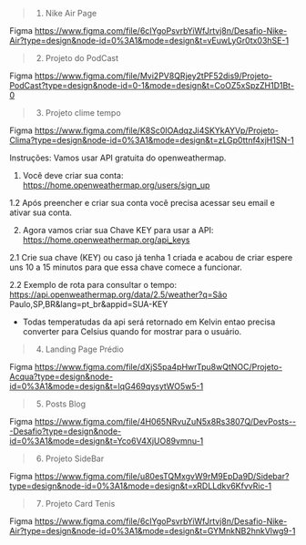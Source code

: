 > 1) Nike Air Page 

Figma
https://www.figma.com/file/6cIYgoPsvrbYiWfJrtvj8n/Desafio-Nike-Air?type=design&node-id=0%3A1&mode=design&t=vEuwLyGr0tx03hSE-1


> 2) Projeto do PodCast

Figma
https://www.figma.com/file/Mvi2PV8QRjey2tPF52dis9/Projeto-PodCast?type=design&node-id=0-1&mode=design&t=CoOZ5xSpzZH1D1Bt-0



> 3) Projeto clime tempo

Figma
https://www.figma.com/file/K8Sc0IOAdqzJi4SKYkAYVp/Projeto-Clima?type=design&node-id=0%3A1&mode=design&t=zLGp0ttnf4xjH1SN-1

Instruções:
Vamos usar API gratuita do openweathermap.

1. Você deve criar sua conta:
https://home.openweathermap.org/users/sign_up

1.2 Após preencher e criar sua conta você precisa acessar seu email e ativar sua conta.

2. Agora vamos criar sua Chave KEY para usar a API:
https://home.openweathermap.org/api_keys

2.1 Crie sua chave (KEY) ou caso já tenha 1 criada e acabou de criar espere uns 10 a 15 minutos
para que essa chave comece a funcionar.

2.2 Exemplo de rota para consultar o tempo:
https://api.openweathermap.org/data/2.5/weather?q=São Paulo,SP,BR&lang=pt_br&appid=SUA-KEY

* Todas temperatudas da api será retornado em Kelvin entao precisa converter para Celsius quando for mostrar 
para o usuário.


> 4) Landing Page Prédio

Figma
https://www.figma.com/file/dXjS5pa4pHwrTpu8wQtNOC/Projeto-Acqua?type=design&node-id=0%3A1&mode=design&t=lqG469qysytWO5w5-1


> 5) Posts Blog

Figma
https://www.figma.com/file/4H065NRvuZuN5x8Rs3807Q/DevPosts---Desafio?type=design&node-id=0%3A1&mode=design&t=Yco6V4XjUO89vmnu-1


> 6) Projeto SideBar

Figma
https://www.figma.com/file/u80esTQMxgvW9rM9EpDa9D/Sidebar?type=design&node-id=0%3A1&mode=design&t=xRDLLdkv6KfvvRic-1


> 7) Projeto Card Tenis

Figma
https://www.figma.com/file/6cIYgoPsvrbYiWfJrtvj8n/Desafio-Nike-Air?type=design&node-id=0%3A1&mode=design&t=GYMnkNB2hnkVlwg9-1